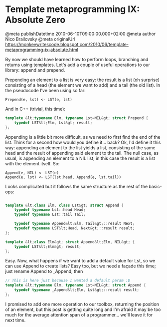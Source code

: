 # Template metaprogramming IX: Absolute Zero

@meta publishDatetime 2010-06-10T09:00:00.000+02:00
@meta author Nico Brailovsky
@meta originalUrl https://monkeywritescode.blogspot.com/2010/06/template-metaprogramming-ix-absolute.html

By now we should have learned how to perform loops, branching and returns using templates. Let's add a couple of useful operations to our library: append and prepend.

Prepending an element to a list is very easy: the result is a list (oh surprise) consisting of a head (the element we want to add) and a tail (the old list). In the pseudocode I've been using so far:

```
Prepend(e, lst) <- LST(e, lst)

```

And in C++ (trivial, this time):

```c++
template &lt;typename Elm, typename Lst=NIL&gt; struct Prepend {
	typedef LST&lt;Elm, Lst&gt; result;
};

```

Appending is a little bit more difficult, as we need to first find the end of the list. Think for a second how would you define it... back? Ok, I'd define it this way: appending an element to the list yields a list, consisting of the same head and the result of appending said element to the tail. The null case, as usual, is appending an element to a NIL list; in this case the result is a list with the element itself. So:

```
Append(e, NIL) <- LST(e)
Append(e, lst) <- LST(lst.head, Append(e, lst.tail))

```

Looks complicated but it follows the same structure as the rest of the basic-ops:

```c++

template &lt;class Elm, class Lst&gt; struct Append {
    typedef typename Lst::head Head;
    typedef typename Lst::tail Tail;

    typedef typename Append&lt;Elm, Tail&gt;::result Next;
    typedef typename LST&lt;Head, Next&gt;::result result;
};

template &lt;class Elm&gt; struct Append&lt;Elm, NIL&gt; {
    typedef LST&lt;Elm&gt; result;
};

```

Easy. Now, what happens if we want to add a default value for Lst, so we can use Append to create lists? Easy too, but we need a façade this time; just rename Append to \_Append, then

```c++
// This is here just because I wanted a default param :D
template &lt;typename Elm, typename Lst=NIL&gt; struct Append {
	typedef typename _Append&lt;Elm, Lst&gt;::result result;
};

```

I promised to add one more operation to our toolbox, returning the position of an element, but this post is getting quite long and I'm afraid it may be too much for the average attention span of a programmer... we'll leave it for next time.

